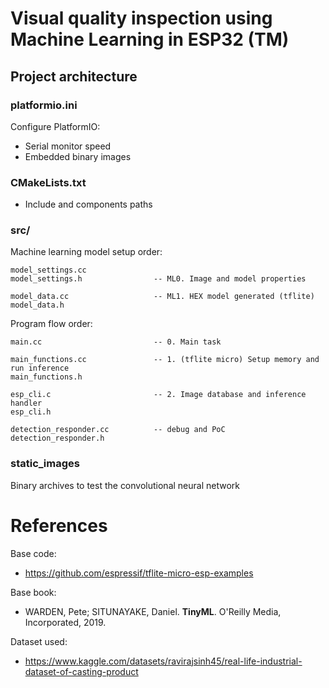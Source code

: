 # Visual quality inspection using Machine Learning in ESP32 (TM)

## Project architecture

### platformio.ini
Configure PlatformIO:
- Serial monitor speed
- Embedded binary images

### CMakeLists.txt
- Include and components paths


### src/
Machine learning model setup order:

    model_settings.cc               
    model_settings.h                -- ML0. Image and model properties
    
    model_data.cc                   -- ML1. HEX model generated (tflite)
    model_data.h

Program flow order:

    main.cc                         -- 0. Main task

    main_functions.cc               -- 1. (tflite micro) Setup memory and run inference
    main_functions.h

    esp_cli.c                       -- 2. Image database and inference handler
    esp_cli.h
    
    detection_responder.cc          -- debug and PoC
    detection_responder.h


### static_images
Binary archives to test the convolutional neural network

# References
Base code:
- https://github.com/espressif/tflite-micro-esp-examples

Base book:
- WARDEN, Pete; SITUNAYAKE, Daniel. **TinyML**. O'Reilly Media, Incorporated, 2019.

Dataset used:
- https://www.kaggle.com/datasets/ravirajsinh45/real-life-industrial-dataset-of-casting-product